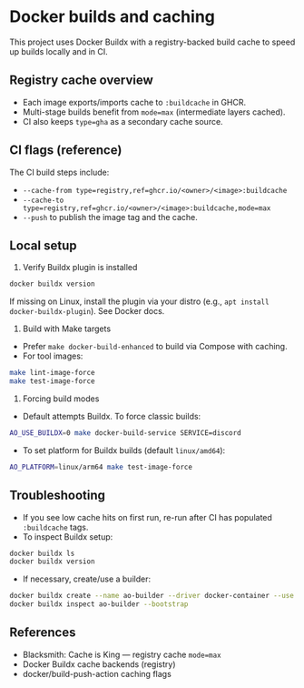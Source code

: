 # Docker builds and caching

This project uses Docker Buildx with a registry-backed build cache to speed up builds locally and in CI.

## Registry cache overview

-  Each image exports/imports cache to `:buildcache` in GHCR.
-  Multi-stage builds benefit from `mode=max` (intermediate layers cached).
-  CI also keeps `type=gha` as a secondary cache source.

## CI flags (reference)

The CI build steps include:

-  `--cache-from type=registry,ref=ghcr.io/<owner>/<image>:buildcache`
-  `--cache-to type=registry,ref=ghcr.io/<owner>/<image>:buildcache,mode=max`
-  `--push` to publish the image tag and the cache.

## Local setup

1.  Verify Buildx plugin is installed

```bash
docker buildx version
```

If missing on Linux, install the plugin via your distro (e.g., `apt install docker-buildx-plugin`). See Docker docs.

1.  Build with Make targets

-  Prefer `make docker-build-enhanced` to build via Compose with caching.
-  For tool images:

```bash
make lint-image-force
make test-image-force
```

1.  Forcing build modes

-  Default attempts Buildx. To force classic builds:

```bash
AO_USE_BUILDX=0 make docker-build-service SERVICE=discord
```

-  To set platform for Buildx builds (default `linux/amd64`):

```bash
AO_PLATFORM=linux/arm64 make test-image-force
```

## Troubleshooting

-  If you see low cache hits on first run, re-run after CI has populated `:buildcache` tags.
-  To inspect Buildx setup:

```bash
docker buildx ls
docker buildx version
```

-  If necessary, create/use a builder:

```bash
docker buildx create --name ao-builder --driver docker-container --use
docker buildx inspect ao-builder --bootstrap
```

## References

-  Blacksmith: Cache is King — registry cache `mode=max`
-  Docker Buildx cache backends (registry)
-  docker/build-push-action caching flags

